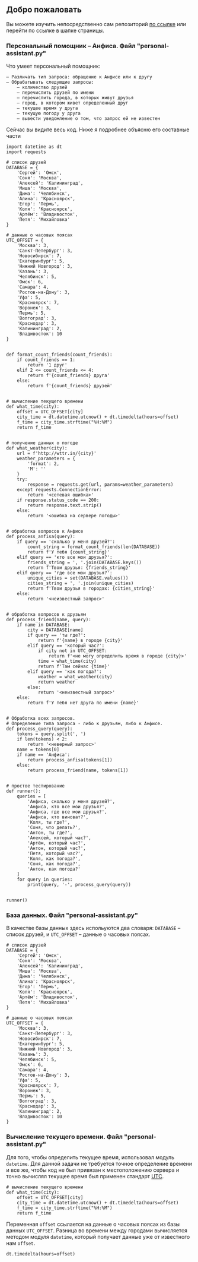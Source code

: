 ## Добро пожаловать

Вы можете изучить непосредственно сам репозиторий [по ссылке](https://github.com/o-e-g/examples-of-my-code) или перейти по ссылке в шапке страницы.

### Персональный помощник – Анфиса. Файл "personal-assistant.py"

Что умеет персональный помощник:

```
– Различать тип запроса: обращение к Анфисе или к другу
– Обрабатывать следующие запросы: 
    – количество друзей
    – перечислить друзей по имени
    – перечислить города, в которых живут друзья
    – город, в котором живет определенный друг
    – текущее время у друга
    – текущую погоду у друга
    – вывести уведомление о том, что запрос ей не известен
```

Сейчас вы видите весь код. Ниже я подробнее объясню его составные части

```
import datetime as dt
import requests

# список друзей
DATABASE = {
    'Сергей': 'Омск',
    'Соня': 'Москва',
    'Алексей': 'Калининград',
    'Миша': 'Москва',
    'Дима': 'Челябинск',
    'Алина': 'Красноярск',
    'Егор': 'Пермь',
    'Коля': 'Красноярск',
    'Артём': 'Владивосток',
    'Петя': 'Михайловка'
}

# данные о часовых поясах
UTC_OFFSET = {
    'Москва': 3,
    'Санкт-Петербург': 3,
    'Новосибирск': 7,
    'Екатеринбург': 5,
    'Нижний Новгород': 3,
    'Казань': 3,
    'Челябинск': 5,
    'Омск': 6,
    'Самара': 4,
    'Ростов-на-Дону': 3,
    'Уфа': 5,
    'Красноярск': 7,
    'Воронеж': 3,
    'Пермь': 5,
    'Волгоград': 3,
    'Краснодар': 3,
    'Калининград': 2,
    'Владивосток': 10
}


def format_count_friends(count_friends):
    if count_friends == 1:
        return '1 друг'
    elif 2 <= count_friends <= 4:
        return f'{count_friends} друга'
    else:
        return f'{count_friends} друзей'


# вычисление текущего времени
def what_time(city):
    offset = UTC_OFFSET[city]
    city_time = dt.datetime.utcnow() + dt.timedelta(hours=offset)
    f_time = city_time.strftime("%H:%M")
    return f_time


# получение данных о погоде
def what_weather(city):
    url = f'http://wttr.in/{city}'
    weather_parameters = {
        'format': 2,
        'M': ''
    }
    try:
        response = requests.get(url, params=weather_parameters)
    except requests.ConnectionError:
        return '<сетевая ошибка>'
    if response.status_code == 200:
        return response.text.strip()
    else:
        return '<ошибка на сервере погоды>'


# обработка вопросов к Анфисе
def process_anfisa(query):
    if query == 'сколько у меня друзей?':
        count_string = format_count_friends(len(DATABASE))
        return f'У тебя {count_string}'
    elif query == 'кто все мои друзья?':
        friends_string = ', '.join(DATABASE.keys())
        return f'Твои друзья: {friends_string}'
    elif query == 'где все мои друзья?':
        unique_cities = set(DATABASE.values())
        cities_string = ', '.join(unique_cities)
        return f'Твои друзья в городах: {cities_string}'
    else:
        return '<неизвестный запрос>'


# обработка вопросов к друзьям
def process_friend(name, query):
    if name in DATABASE:
        city = DATABASE[name]
        if query == 'ты где?':
            return f'{name} в городе {city}'
        elif query == 'который час?':
            if city not in UTC_OFFSET:
                return f'<не могу определить время в городе {city}>'
            time = what_time(city)
            return f'Там сейчас {time}'
        elif query == 'как погода?':
            weather = what_weather(city)
            return weather
        else:
            return '<неизвестный запрос>'
    else:
        return f'У тебя нет друга по имени {name}'


# Обработка всех запросов.
# Определение типа запроса - либо к друзьям, либо к Анфисе.
def process_query(query):
    tokens = query.split(', ')
    if len(tokens) < 2:
        return '<неверный запрос>'
    name = tokens[0]
    if name == 'Анфиса':
        return process_anfisa(tokens[1])
    else:
        return process_friend(name, tokens[1])


# простое тестирование
def runner():
    queries = [
        'Анфиса, сколько у меня друзей?',
        'Анфиса, кто все мои друзья?',
        'Анфиса, где все мои друзья?',
        'Анфиса, кто виноват?',
        'Коля, ты где?',
        'Соня, что делать?',
        'Антон, ты где?',
        'Алексей, который час?',
        'Артём, который час?',
        'Антон, который час?',
        'Петя, который час?',
        'Коля, как погода?',
        'Соня, как погода?',
        'Антон, как погода?'
    ]
    for query in queries:
        print(query, '-', process_query(query))


runner()
```

### База данных. Файл "personal-assistant.py"

В качестве базы данных здесь испольуются два словаря: `DATABASE` – список друзей, и `UTC_OFFSET` – данные о часовых поясах.

```
# список друзей
DATABASE = {
    'Сергей': 'Омск',
    'Соня': 'Москва',
    'Алексей': 'Калининград',
    'Миша': 'Москва',
    'Дима': 'Челябинск',
    'Алина': 'Красноярск',
    'Егор': 'Пермь',
    'Коля': 'Красноярск',
    'Артём': 'Владивосток',
    'Петя': 'Михайловка'
}

# данные о часовых поясах
UTC_OFFSET = {
    'Москва': 3,
    'Санкт-Петербург': 3,
    'Новосибирск': 7,
    'Екатеринбург': 5,
    'Нижний Новгород': 3,
    'Казань': 3,
    'Челябинск': 5,
    'Омск': 6,
    'Самара': 4,
    'Ростов-на-Дону': 3,
    'Уфа': 5,
    'Красноярск': 7,
    'Воронеж': 3,
    'Пермь': 5,
    'Волгоград': 3,
    'Краснодар': 3,
    'Калининград': 2,
    'Владивосток': 10
}
```

### Вычисление текущего времени. Файл "personal-assistant.py"

Для того, чтобы определить текущее время, использовал модуль `datetime`. Для данной задачи не требуется точное определение времени и все же, чтобы код не был привязан к местоположению сервера и точно вычислял текущее время был применен стандарт [UTC](https://ru.wikipedia.org/wiki/%D0%92%D1%81%D0%B5%D0%BC%D0%B8%D1%80%D0%BD%D0%BE%D0%B5_%D0%BA%D0%BE%D0%BE%D1%80%D0%B4%D0%B8%D0%BD%D0%B8%D1%80%D0%BE%D0%B2%D0%B0%D0%BD%D0%BD%D0%BE%D0%B5_%D0%B2%D1%80%D0%B5%D0%BC%D1%8F).

```
# вычисление текущего времени
def what_time(city):
    offset = UTC_OFFSET[city]
    city_time = dt.datetime.utcnow() + dt.timedelta(hours=offset)
    f_time = city_time.strftime("%H:%M")
    return f_time
```

Переменная `offset` ссылается на данные о часовых поясах из базы данных `UTC_OFFSET`. Разница во времени между городами вычисляется методом модуля `datetime`, который получает данные уже от известного нам `offset`.

```
dt.timedelta(hours=offset)
```
